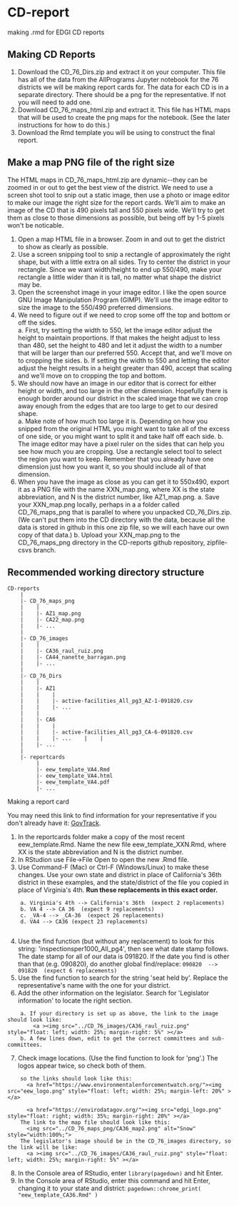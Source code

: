 # CD-report
making .rmd for EDGI CD reports 

## Making CD Reports

1. Download the CD_76_Dirs.zip and extract it on your computer.  This file has all of the data from the AllPrograms Jupyter notebook for the 76 districts we will be making report cards for.  The data for each CD is in a separate directory.  There should be a png for the representative.  If not you will need to add one.
2. Download CD_76_maps_html.zip and extract it.  This file has HTML maps that will be used to create the png maps for the notebook.  (See the later instructions for how to do this.)
3. Download the Rmd template you will be using to construct the final report.

## Make a map PNG file of the right size

The HTML maps in CD_76_maps_html.zip are dynamic--they can be zoomed in or out to get the best view of the district.  We need to use a screen shot tool to snip out a static image, then use a photo or image editor to make our image the right size for the report cards.
We'll aim to make an image of the CD that is 490 pixels tall and 550 pixels wide.  We'll try to get them as close to those dimensions as possible, but being off by 1-5 pixels won't be noticable.
1. Open a map HTML file in a browser.  Zoom in and out to get the district to show as clearly as possible.
2. Use a screen snipping tool to snip a rectangle of approximately the right shape, but with a little extra on all sides.  Try to center the district in your rectangle.  Since we want width/height to end up 550/490, make your rectangle a little wider than it is tall, no matter what shape the district may be.
3. Open the screenshot image in your image editor.  I like the open source GNU Image Manipulation Program (GIMP). We'll use the image editor to size the image to the 550/490 preferred dimensions.
4. We need to figure out if we need to crop some off the top and bottom or off the sides.  
    a.  First, try setting the width to 550, let the image editor adjust the height to maintain proportions. If that makes the height adjust to less than 480, set the height to 480 and let it adjust the width to a number that will be larger than our preferred 550. Accept that, and we'll move on to cropping the sides.
    b.  If setting the width to 550 and letting the editor adjust the height results in a height greater than 490, accept that scaling and we'll move on to cropping the top and bottom.
5. We should now have an image in our editor that is correct for either height or width, and too large in the other dimension.  Hopefully there is enough border around our district in the scaled image that we can crop away enough from the edges that are too large to get to our desired shape.  
    a.  Make note of how much too large it is.  Depending on how you snipped from the original HTML you might want to take all of the excess of one side, or you might want to split it and take half off each side.
    b.  The image editor may have a pixel ruler on the sides that can help you see how much you are cropping.  Use a rectangle select tool to select the region you want to keep.  Remember that you already have one dimension just how you want it, so you should include all of that dimension.
5. When you have the image as close as you can get it to 550x490, export it as a PNG file with the name XXN_map.png, where XX is the state abbreviation, and N is the district number, like AZ1_map.png.
    a.  Save your XXN_map.png locally, perhaps in a a folder called CD_76_maps_png that is parallel to where you unpacked CD_76_Dirs.zip.  (We can't put them into the CD directory with the data, because all the data is stored in github in this one zip file, so we will each have our own copy of that data.)
    b.  Upload your XXN_map.png to the CD_76_maps_png directory in the CD-reports github repository, zipfile-csvs branch.

## Recommended working directory structure

```
CD-reports
    |
    |- CD_76_maps_png
    |    |
    |    |- AZ1_map.png
    |    |- CA22_map.png
    |    |- ...
    |
    |- CD_76_images
    |    |
    |    |- CA36_raul_ruiz.png
    |    |- CA44_nanette_barragan.png
    |    |- ...
    |    
    |- CD_76_Dirs
    |    |
    |    |- AZ1
    |    |    |
    |    |    |- active-facilities_All_pg3_AZ-1-091820.csv
    |    |    |- ...
    |    |
    |    |- CA6
    |    |    |
    |    |    |- active-facilities_All_pg3_CA-6-091820.csv
    |    |    |- ...    |    |
    |    |- ...
    |    
    |- reportcards
         |
         |- eew_template_VA4.Rmd
         |- eew_template_VA4.html
         |- eew_template_VA4.pdf
         |- ...
```         

Making a report card

You may need this link to find information for your representative if you don't already have it:  [GovTrack](https://govtrack.us/).
  
1. In the reportcards folder make a copy of the most recent eew_template.Rmd.  Name the new file eew_template_XXN.Rmd, where XX is the state abbreviation and N is the district number.
2. In RStudion use File->File Open to open the new .Rmd file.
3. Use Command-F (Mac) or Ctrl-F (Windows/Linux) to make these changes.  Use your own state and district in place of California's 36th district in these examples, and the state/district of the file you copied in place of Virginia's 4th.  **Run these replacements in this exact order.**
```
    a. Virginia's 4th --> California's 36th  (expect 2 replacements)
    b. VA 4 --> CA 36  (expect 9 replacements)
    c. _VA-4 --> _CA-36  (expect 26 replacements)
    d. VA4 --> CA36 (expect 23 replacements)
    
```    
4. Use the find function (but without any replacement) to look for this string:  'inspectionsper1000_All_pg4', then see what date stamp follows.  The date stamp for all of our data is 091820.  If the date you find is other than that (e.g. 090820), do another global find/replace:
``` 090820  -->  091820  (expect 6 replacements) ```
5. Use the find function to search for the string 'seat held by'.  Replace the representative's name with the one for your district.
6. Add the other information on the legislator.  Search for 'Legislator information' to locate the right section.
```
    a. If your directory is set up as above, the link to the image should look like:
        <a ><img src="../CD_76_images/CA36_raul_ruiz.png" style="float: left; width: 25%; margin-right: 5%" ></a>
    b. A few lines down, edit to get the correct committees and sub-committees.
```
7. Check image locations.  (Use the find function to look for 'png'.)  The logos appear twice, so check both of them.
``` There should be facilities2.png, eew_logo.png and edgi_logo.png images in the reportscard folder where you are running this from, 
    so the links should look like this:
      <a href="https://www.environmentalenforcementwatch.org/"><img src="eew_logo.png" style="float: left; width: 25%; margin-left: 20%" ></a>

      <a href="https://envirodatagov.org/"><img src="edgi_logo.png" style="float: right; width: 35%; margin-right: 20%" ></a>
    The link to the map file should look like this:
      <img src="../CD_76_maps_png/CA36_map2.png" alt="Snow" style="width:100%;">
    The legislator's image should be in the CD_76_images directory, so the link will be like:
      <a ><img src="../CD_76_images/CA36_raul_ruiz.png" style="float: left; width: 25%; margin-right: 5%" ></a>

```
8. In the Console area of RStudio, enter ```library(pagedown)``` and hit Enter.
9. In the Console area of RStudio, enter this command and hit Enter, changing it to your state and district:
``` pagedown::chrome_print( "eew_template_CA36.Rmd" ) ```
    
